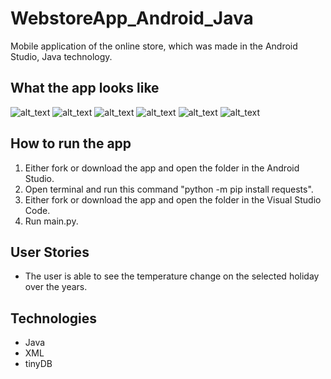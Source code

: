 # WebstoreApp_Android_Java
Mobile application of the online store, which was made in the Android Studio, Java technology.

## What the app looks like
![alt_text](https://github.com/MarunowskiJan/WebstoreApp_Android_Java/blob/main/screenshots/Java_Homepage.png)
![alt_text](https://github.com/MarunowskiJan/WebstoreApp_Android_Java/blob/main/screenshots/MainPage.png)
![alt_text](https://github.com/MarunowskiJan/WebstoreApp_Android_Java/blob/main/screenshots/MainPageScrolledDown.png)
![alt_text](https://github.com/MarunowskiJan/WebstoreApp_Android_Java/blob/main/screenshots/Product_details.jpg)
![alt_text](https://github.com/MarunowskiJan/WebstoreApp_Android_Java/blob/main/screenshots/ShoppingCartPage.jpg)
![alt_text](https://github.com/MarunowskiJan/WebstoreApp_Android_Java/blob/main/screenshots/IncreasingQuantityOfProduct.jpg)

## How to run the app
1. Either fork or download the app and open the folder in the Android Studio.
2. Open terminal and run this command "python -m pip install requests".
3. Either fork or download the app and open the folder in  the Visual Studio Code.
4. Run main.py.

## User Stories
- The user is able to see the temperature change on the selected holiday over the years.

## Technologies
- Java
- XML
- tinyDB


